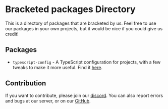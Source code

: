 # Bracketed packages Directory

This is a directory of packages that are bracketed by us.
Feel free to use our packages in your own projects, but it would be nice if you could give us credit!

## Packages

- `typescript-config` - A TypeScript configuration for projects, with a few tweaks to make it more useful. Find it [here](https://github.com/bracketed/packages/typescript-config).

## Contribution

If you want to contribute, please join our [discord](https://bracketed.co.uk/discord).
You can also report errors and bugs at our server, or on our [GitHub](https://github.com/Bracketed/bracketed-issues).
